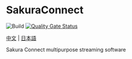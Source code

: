 # SakuraConnect

![Build](https://github.com/FuyukiSakura/SakuraConnect/actions/workflows/build.yml/badge.svg) [![Quality Gate Status](https://sonarcloud.io/api/project_badges/measure?project=FuyukiSakura_SakuraConnect&metric=alert_status)](https://sonarcloud.io/summary/new_code?id=FuyukiSakura_SakuraConnect)

[中文](./README.md) | [日本語](./README.jp.md)

Sakura Connect multipurpose streaming software
